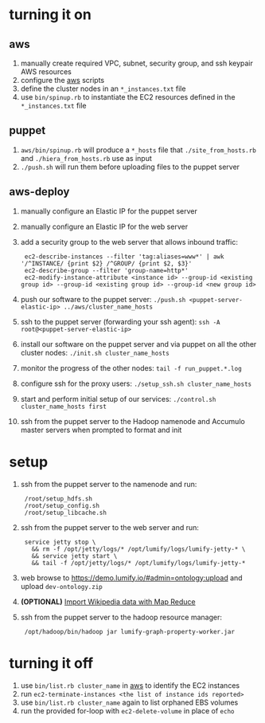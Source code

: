 turning it on
=============

aws
---
1. manually create required VPC, subnet, security group, and ssh keypair AWS resources
1. configure the [aws](https://github.com/dsingley/aws) scripts
1. define the cluster nodes in an `*_instances.txt` file
1. use `bin/spinup.rb` to instantiate the EC2 resources defined in the `*_instances.txt` file

puppet
------
1. `aws/bin/spinup.rb` will produce a `*_hosts` file that `./site_from_hosts.rb` and `./hiera_from_hosts.rb` use as input
1. `./push.sh` will run them before uploading files to the puppet server

aws-deploy
----------
1. manually configure an Elastic IP for the puppet server
1. manually configure an Elastic IP for the web server
1. add a security group to the web server that allows inbound traffic:

        ec2-describe-instances --filter 'tag:aliases=www*' | awk '/^INSTANCE/ {print $2} /^GROUP/ {print $2, $3}'
        ec2-describe-group --filter 'group-name=http*'
        ec2-modify-instance-attribute <instance id> --group-id <existing group id> --group-id <existing group id> --group-id <new group id>

1. push our software to the puppet server: `./push.sh <puppet-server-elastic-ip> ../aws/cluster_name_hosts`
1. ssh to the puppet server (forwarding your ssh agent): `ssh -A root@<puppet-server-elastic-ip>`
1. install our software on the puppet server and via puppet on all the other cluster nodes: `./init.sh cluster_name_hosts`
1. monitor the progress of the other nodes: `tail -f run_puppet.*.log`
1. configure ssh for the proxy users: `./setup_ssh.sh cluster_name_hosts`
1. start and perform initial setup of our services: `./control.sh cluster_name_hosts first`
1. ssh from the puppet server to the Hadoop namenode and Accumulo master servers when prompted to format and init

setup
=====

1. ssh from the puppet server to the namenode and run:

        /root/setup_hdfs.sh
        /root/setup_config.sh
        /root/setup_libcache.sh

1. ssh from the puppet server to the web server and run:

        service jetty stop \
          && rm -f /opt/jetty/logs/* /opt/lumify/logs/lumify-jetty-* \
          && service jetty start \
          && tail -f /opt/jetty/logs/* /opt/lumify/logs/lumify-jetty-*

1. web browse to https://demo.lumify.io/#admin=ontology:upload and upload `dev-ontology.zip`

1. **(OPTIONAL)** [Import Wikipedia data with Map Reduce](https://github.com/lumifyio/lumify/blob/master/datasets/wikipedia/README.md)

1. ssh from the puppet server to the hadoop resource manager:

        /opt/hadoop/bin/hadoop jar lumify-graph-property-worker.jar

turning it off
==============
1. use `bin/list.rb cluster_name` in [aws](https://github.com/dsingley/aws) to identify the EC2 instances
1. run `ec2-terminate-instances <the list of instance ids reported>`
1. use `bin/list.rb cluster_name` again to list orphaned EBS volumes
1. run the provided for-loop with `ec2-delete-volume` in place of `echo`
